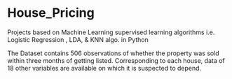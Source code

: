 # House_Pricing
Projects based on Machine Learning supervised learning algorithms i.e. Logistic Regression , LDA, &amp; KNN algo. in Python

The Dataset contains 506 observations of whether the property was sold within three months of getting listed. 
Corresponding to each house, data of 18 other variables are available on which it is suspected to depend.
